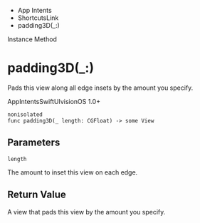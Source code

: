 

- App Intents
- ShortcutsLink
-  padding3D(\_:) 

Instance Method

# padding3D(\_:)

Pads this view along all edge insets by the amount you specify.

AppIntentsSwiftUIvisionOS 1.0+

``` source
nonisolated
func padding3D(_ length: CGFloat) -> some View
```

## Parameters 

`length`  

The amount to inset this view on each edge.

## Return Value

A view that pads this view by the amount you specify.

